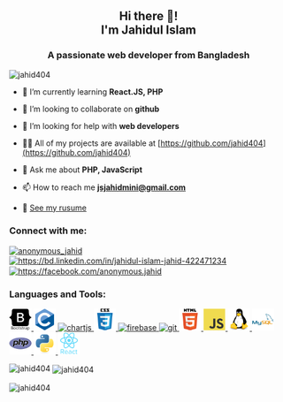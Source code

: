 <h2 align="center">Hi there 🤘!<br/>I'm Jahidul Islam</h2>
<h3 align="center">A passionate web developer from Bangladesh</h3>

<p align="left"> <img src="https://komarev.com/ghpvc/?username=jahid404&label=Profile%20views&color=0e75b6&style=flat" alt="jahid404" /> </p>

- 🌱 I’m currently learning **React.JS, PHP**

- 👯 I’m looking to collaborate on **github**

- 🤝 I’m looking for help with **web developers**

- 👨‍💻 All of my projects are available at [https://github.com/jahid404](https://github.com/jahid404)

- 💬 Ask me about **PHP, JavaScript**

- 📫 How to reach me **jsjahidmini@gmail.com**

- 📄 [See my rusume](https://docs.google.com/document/d/1DV18rrzRBbiUQjS32xsXOZDR9OixpNN3/edit?usp=drivesdk&ouid=111735510180386861943&rtpof=true&sd=true)

<h3 align="left">Connect with me:</h3>
<p align="left">
<a href="https://twitter.com/anonymous_jahid" target="blank"><img align="center" src="https://raw.githubusercontent.com/rahuldkjain/github-profile-readme-generator/master/src/images/icons/Social/twitter.svg" alt="anonymous_jahid" height="30" width="40" /></a>
<a href="https://linkedin.com/in/jahidul-islam-jahid-422471234" target="blank"><img align="center" src="https://raw.githubusercontent.com/rahuldkjain/github-profile-readme-generator/master/src/images/icons/Social/linked-in-alt.svg" alt="https://bd.linkedin.com/in/jahidul-islam-jahid-422471234" height="30" width="40" /></a>
<a href="https://facebook.com/anonymous.jahid" target="blank"><img align="center" src="https://raw.githubusercontent.com/rahuldkjain/github-profile-readme-generator/master/src/images/icons/Social/facebook.svg" alt="https://facebook.com/anonymous.jahid" height="30" width="40" /></a>
</p>

<h3 align="left">Languages and Tools:</h3>
<p align="left"> <a href="https://getbootstrap.com" target="_blank" rel="noreferrer"> <img src="https://raw.githubusercontent.com/devicons/devicon/master/icons/bootstrap/bootstrap-plain-wordmark.svg" alt="bootstrap" width="40" height="40"/> </a> <a href="https://www.cprogramming.com/" target="_blank" rel="noreferrer"> <img src="https://raw.githubusercontent.com/devicons/devicon/master/icons/c/c-original.svg" alt="c" width="40" height="40"/> </a> <a href="https://www.chartjs.org" target="_blank" rel="noreferrer"> <img src="https://www.chartjs.org/media/logo-title.svg" alt="chartjs" width="40" height="40"/> </a> <a href="https://www.w3schools.com/css/" target="_blank" rel="noreferrer"> <img src="https://raw.githubusercontent.com/devicons/devicon/master/icons/css3/css3-original-wordmark.svg" alt="css3" width="40" height="40"/> </a> <a href="https://firebase.google.com/" target="_blank" rel="noreferrer"> <img src="https://www.vectorlogo.zone/logos/firebase/firebase-icon.svg" alt="firebase" width="40" height="40"/> </a> <a href="https://git-scm.com/" target="_blank" rel="noreferrer"> <img src="https://www.vectorlogo.zone/logos/git-scm/git-scm-icon.svg" alt="git" width="40" height="40"/> </a> <a href="https://www.w3.org/html/" target="_blank" rel="noreferrer"> <img src="https://raw.githubusercontent.com/devicons/devicon/master/icons/html5/html5-original-wordmark.svg" alt="html5" width="40" height="40"/> </a> <a href="https://developer.mozilla.org/en-US/docs/Web/JavaScript" target="_blank" rel="noreferrer"> <img src="https://raw.githubusercontent.com/devicons/devicon/master/icons/javascript/javascript-original.svg" alt="javascript" width="40" height="40"/> </a> <a href="https://www.linux.org/" target="_blank" rel="noreferrer"> <img src="https://raw.githubusercontent.com/devicons/devicon/master/icons/linux/linux-original.svg" alt="linux" width="40" height="40"/> </a> <a href="https://www.mysql.com/" target="_blank" rel="noreferrer"> <img src="https://raw.githubusercontent.com/devicons/devicon/master/icons/mysql/mysql-original-wordmark.svg" alt="mysql" width="40" height="40"/> </a> <a href="https://www.php.net" target="_blank" rel="noreferrer"> <img src="https://raw.githubusercontent.com/devicons/devicon/master/icons/php/php-original.svg" alt="php" width="40" height="40"/> </a> <a href="https://www.python.org" target="_blank" rel="noreferrer"> <img src="https://raw.githubusercontent.com/devicons/devicon/master/icons/python/python-original.svg" alt="python" width="40" height="40"/> </a> <a href="https://reactjs.org/" target="_blank" rel="noreferrer"> <img src="https://raw.githubusercontent.com/devicons/devicon/master/icons/react/react-original-wordmark.svg" alt="react" width="40" height="40"/> </a> </p>

<p><img align="left" src="https://github-readme-stats.vercel.app/api/top-langs?username=jahid404&show_icons=true&locale=en&layout=compact" alt="jahid404" /></p>

<p>&nbsp;<img align="center" src="https://github-readme-stats.vercel.app/api?username=jahid404&show_icons=true&locale=en" alt="jahid404" /></p>

<p><img align="center" src="https://github-readme-streak-stats.herokuapp.com/?user=jahid404&" alt="jahid404" /></p>

